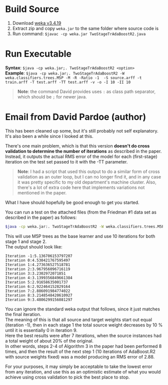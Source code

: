 # Build Source
1. Download [weka v3.4.19](http://sourceforge.net/projects/weka/files/weka-3-4/3.4.19/weka-3-4-19.zip/download)
2. Extract zip and copy `weka.jar` to the same folder where source code is
3. Run command: `$javac -cp weka.jar TwoStageTrAdaBoostR2.java`

# Run Executable
**Syntax**: `$java -cp weka.jar;. TwoStageTrAdaBoostR2 <option>`  
**Example**: `$java -cp weka.jar;. TwoStageTrAdaBoostR2 -W weka.classifiers.trees.M5P -M -R -Ratio -1  -S source.arff -t train.arff -T test.arff -TT test.arff -v -o -I 10 -II 10`

> **Note**: the command David provides uses `:` as class path separator, which should be `;` for newer java.

# Email from David Pardoe (author)
This has been cleaned up some, but it's still probably not self explanatory.  
It's also been a while since I looked at this.

There's one main problem, which is that this version **doesn't do cross validation to determine the number of iterations** as described in the paper.
Instead, it outputs the actual RMS error of the model for each (first-stage) iteration on the test set passed to it with the -TT parameter.

> **Note**: I had a script that used this output to do a similar form of cross validation as an outer loop, but I can no longer find it, and in any case it was pretty specific to my old department's machine cluster.
Also, there's a lot of extra code here that implements variations not mentioned in the paper.

What I have should hopefully be good enough to get you started.

You can run a test on the attached files (from the Friedman #1 data set as described in the paper) as follows:
```bash
$java -cp weka.jar:. TwoStageTrAdaBoostR2 -W weka.classifiers.trees.M5P -M -R -Ratio -1  -S source.arff -t train.arff -T test.arff -TT test.arff -v -o -I 10 -II 10
```

This will use M5P trees as the base learner and use 10 iterations for both stage 1 and stage 2.  
The output should look like:

```
Iteration -1:5.136706153797207
Iteration 0:4.530421767595497
Iteration 1:4.273636527518781
Iteration 2:3.967956096716119
Iteration 3:3.2302972071851
Iteration 4:3.1399356849661384
Iteration 5:2.91658635001737
Iteration 6:2.922464152829164
Iteration 7:2.886091984774022
Iteration 8:3.2148548420610927
Iteration 9:3.4806299156081297
```

You can ignore the standard weka output that follows, since it just matches the final iteration.  
The meaning of this is that all source and target weights start out equal (iteration -1), then in each stage 1 the total source weight decreases by 10 % until it is essentially 0 in iteration 9.  
Here the best results were after 7 iterations, when the source instances had a total weight of about 20% of the original.  
In other words, steps 2-4 of Algorithm 3 in the paper had been performed 8 times, and then the result of the next step 1 (10 iterations of AdaBoost.R2 with source weights fixed) was a model producing an RMS error of 2.88.

For your purposes, it may simply be acceptable to take the lowest error from any iteration, and use this as an optimistic estimate of what you would achieve using cross validation to pick the best place to stop.
